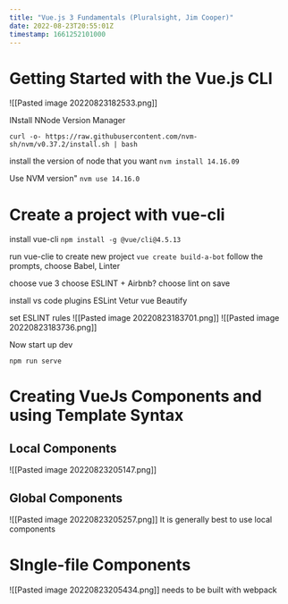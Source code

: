 ```yaml
---
title: "Vue.js 3 Fundamentals (Pluralsight, Jim Cooper)"
date: 2022-08-23T20:55:01Z
timestamp: 1661252101000
---
```


# Getting Started with the Vue.js CLI 
![[Pasted image 20220823182533.png]]

INstall NNode Version Manager

`curl -o- https://raw.githubusercontent.com/nvm-sh/nvm/v0.37.2/install.sh | bash`

install the version of node that you want
`nvm install 14.16.09`

Use NVM version"
`nvm use 14.16.0`

# Create a project with vue-cli
install vue-cli
`npm install -g @vue/cli@4.5.13`

run vue-clie to create new project
`vue create build-a-bot`
follow the prompts, choose Babel, Linter 

choose vue 3
choose ESLINT + Airbnb?
choose lint on save

install vs code plugins
ESLint
Vetur
vue
Beautify

set ESLINT rules 
![[Pasted image 20220823183701.png]]
![[Pasted image 20220823183736.png]]

Now start up dev 

`npm run serve`

# Creating VueJs Components and using Template Syntax

## Local Components
![[Pasted image 20220823205147.png]]
## Global Components
![[Pasted image 20220823205257.png]]
It is generally best to use local components

# SIngle-file Components
 ![[Pasted image 20220823205434.png]]
 needs to be built with webpack

 

